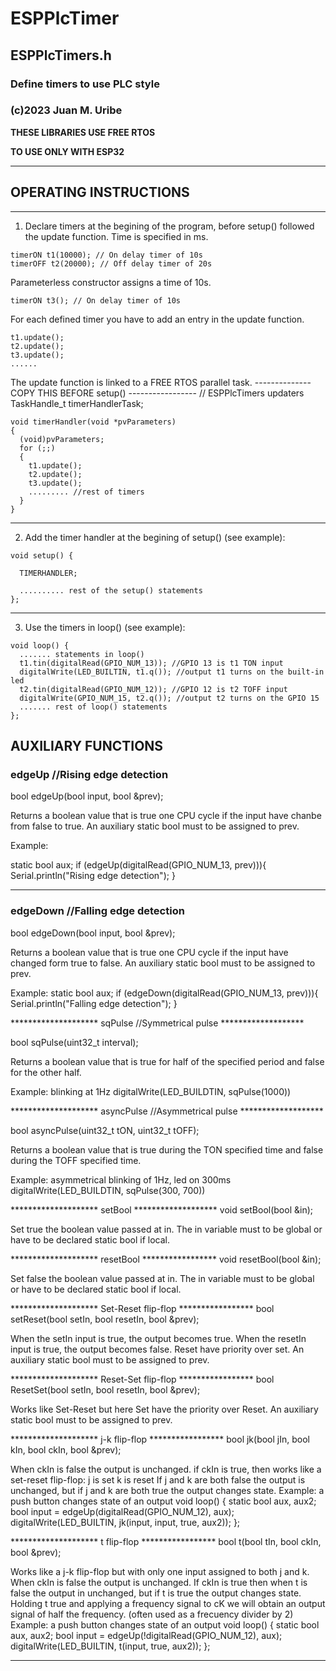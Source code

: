 # ESPPlcTimer
## ESPPlcTimers.h
### Define timers to use PLC style
### (c)2023 Juan M. Uribe

**THESE LIBRARIES USE FREE RTOS**

**TO USE ONLY WITH ESP32**

---
## OPERATING INSTRUCTIONS
---

  1. Declare timers at the begining of the program,
  before setup() followed the update function.
  Time is specified in ms.

    timerON t1(10000); // On delay timer of 10s
    timerOFF t2(20000); // Off delay timer of 20s

  Parameterless constructor assigns a time of 10s.

    timerON t3(); // On delay timer of 10s


  For each defined timer you have to add an entry in the update function.

    t1.update();
    t2.update();
    t3.update();
    ......

  The update function is linked to a FREE RTOS parallel task.
  -------------- COPY THIS BEFORE setup() -----------------
    // ESPPlcTimers updaters
    TaskHandle_t timerHandlerTask;

    void timerHandler(void *pvParameters)
    {
      (void)pvParameters;
      for (;;)
      {
        t1.update();
        t2.update();
        t3.update();
        ......... //rest of timers
      }
    }
  ---------------------------------------------------------------

  2. Add the timer handler at the begining of setup() (see example):

    void setup() {

      TIMERHANDLER;

      .......... rest of the setup() statements
    };    
---------------------------------------------------------------

  3. Use the timers in loop() (see example):

    void loop() {
      ....... statements in loop()
      t1.tin(digitalRead(GPIO_NUM_13)); //GPIO 13 is t1 TON input
      digitalWrite(LED_BUILTIN, t1.q()); //output t1 turns on the built-in led
      t2.tin(digitalRead(GPIO_NUM_12)); //GPIO 12 is t2 TOFF input
      digitalWrite(GPIO_NUM_15, t2.q()); //output t2 turns on the GPIO 15
      ....... rest of loop() statements
    };



## AUXILIARY FUNCTIONS

### edgeUp //Rising edge detection

  bool edgeUp(bool input, bool &prev);

Returns a boolean value that is true one CPU cycle if the input have chanbe from false to true.
An auxiliary static bool must to be assigned to prev.

Example:

  static bool aux;
    if (edgeUp(digitalRead(GPIO_NUM_13, prev))){
      Serial.println("Rising edge detection");
  }

---

### edgeDown //Falling edge detection

  bool edgeDown(bool input, bool &prev);

Returns a boolean value that is true one CPU cycle if the input have changed form true to false.
An auxiliary static bool must to be assigned to prev.

Example:
  static bool aux;
  if (edgeDown(digitalRead(GPIO_NUM_13, prev))){
    Serial.println("Falling edge detection");
  }

******************** sqPulse //Symmetrical pulse *******************

  bool sqPulse(uint32_t interval);

Returns a boolean value that is true for half of the specified period
and false for the other half.

Example: blinking at 1Hz
  digitalWrite(LED_BUILDTIN, sqPulse(1000))

******************** asyncPulse //Asymmetrical pulse *******************

  bool asyncPulse(uint32_t tON, uint32_t tOFF);

Returns a boolean value that is true during the TON specified time
and false during the TOFF specified time.

Example: asymmetrical blinking of 1Hz, led on 300ms
  digitalWrite(LED_BUILDTIN, sqPulse(300, 700))

******************** setBool *******************
  void setBool(bool &in);

Set true the boolean value passed at in.
The in variable must to be global or have to be declared
static bool if local.

******************** resetBool *****************
  void resetBool(bool &in);

Set false the boolean value passed at in.
The in variable must to be global or have to be declared
static bool if local.

******************** Set-Reset flip-flop *****************
  bool setReset(bool setIn, bool resetIn, bool &prev);

When the setIn input is true, the output becomes true.
When the resetIn input is true, the output becomes false.
Reset have priority over set.
An auxiliary static bool must to be assigned to prev.

******************** Reset-Set flip-flop *****************
  bool ResetSet(bool setIn, bool resetIn, bool &prev);

Works like Set-Reset but here Set have the priority
over Reset.
An auxiliary static bool must to be assigned to prev.

******************** j-k flip-flop *****************
  bool jk(bool jIn, bool kIn, bool ckIn, bool &prev);

When ckIn is false the output is unchanged.
if ckIn is true, then works like a set-reset flip-flop:
j is set
k is reset
If j and k are both false the output is unchanged,
but if j and k are both true the output changes state.
Example: a push button changes state of an output
  void loop() {
    static bool aux, aux2;
    bool input = edgeUp(digitalRead(GPIO_NUM_12), aux);
    digitalWrite(LED_BUILTIN, jk(input, input, true, aux2));
  };

******************** t flip-flop *****************
  bool t(bool tIn, bool ckIn, bool &prev);

Works like a j-k flip-flop but with only one input
assigned to both j and k.
When ckIn is false the output is unchanged.
If ckIn is true then when t is false the output in unchanged,
but if t is true the output changes state.
Holding t true and applying a frequency signal to cK
we will obtain an output signal of half the frequency.
(often used as a frecuency divider by 2)
Example: a push button changes state of an output
  void loop() {
    static bool aux, aux2;
    bool input = edgeUp(!digitalRead(GPIO_NUM_12), aux);
    digitalWrite(LED_BUILTIN, t(input, true, aux2));
  };

-----------------------------------------------------------------
